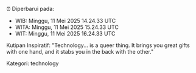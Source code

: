 ⏰ Diperbarui pada:
- WIB: Minggu, 11 Mei 2025 14.24.33 UTC
- WITA: Minggu, 11 Mei 2025 15.24.33 UTC
- WIT: Minggu, 11 Mei 2025 16.24.33 UTC

Kutipan Inspiratif:
"Technology... is a queer thing. It brings you great gifts with one hand, and it stabs you in the back with the other."


Kategori: technology

